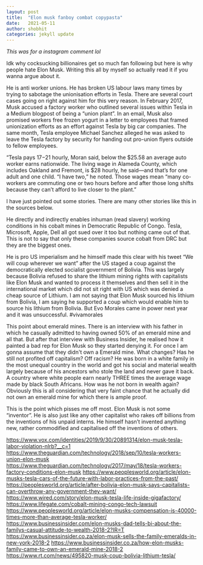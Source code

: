 ```yaml
---
layout: post
title:  "Elon musk fanboy combat copypasta"
date:   2021-05-11
author: shobhit
categories: jekyll update
---
```

*This was for a instagram comment lol* 

Idk why cocksucking billionaires get so much fan following but here is why people hate Elon Musk. Writing this all by myself so actually read it if you wanna argue about it. 

He is anti worker unions. He has broken US labour laws many times by trying to sabotage the unionisation efforts in Tesla. There are several court cases going on right against him for this very reason. In February 2017, Musk accused a factory worker who outlined several issues within Tesla in a Medium blogpost of being a “union plant”. In an email, Musk also promised workers free frozen yogurt in a letter to employees that framed unionization efforts as an effort against Tesla by big car companies. The same month, Tesla employee Michael Sanchez alleged he was asked to leave the Tesla factory by security for handing out pro-union flyers outside to fellow employees.

“Tesla pays $17-$21 hourly, Moran said, below the $25.58 an average auto worker earns nationwide. The living wage in Alameda County, which includes Oakland and Fremont, is $28 hourly, he said—and that’s for one adult and one child. “I have two,” he noted. Those wages mean “many co-workers are commuting one or two hours before and after those long shifts because they can’t afford to live closer to the plant.”

I have just pointed out some stories. There are many other stories like this in the sources below. 


He directly and indirectly enables inhuman (read slavery) working conditions in his cobalt mines in Democratic Republic of Congo. Tesla, Microsoft, Apple, Dell all got sued over it too but nothing came out of that. This is not to say that only these companies source cobalt from DRC but they are the biggest ones. 

He is pro US imperialism and he himself made this clear with his tweet “We will coup wherever we want” after the US staged a coup against the democratically elected socialist government of Bolivia. This was largely because Bolivia refused to share the lithium mining rights with capitalists like Elon Musk and wanted to process it themselves and then sell it in the international market which did not sit right with US which was denied a cheap source of Lithium. I am not saying that Elon Musk sourced his lithium from Bolivia, I am saying he supported a coup which would enable him to source his lithium from Bolivia. But Evo Morales came in power next year and it was unsuccessful. #vivamorales

This point about emerald mines. There is an interview with his father in which he casually admitted to having owned 50% of an emerald mine and all that. But after that interview with Business Insider, he realised how it painted a bad rep for Elon Musk so they started denying it. For once I am gonna assume that they didn't own a Emerald mine. What changes? Has he still not profited off capitalism? Off racism? He was born in a white family in the most unequal country in the world and got his social and material wealth largely because of his ancestors who stole the land and never gave it back. 
A country where white people earn nearly THREE times the average wage made by black South Africans. How was he not born in wealth again? Obviously this is all considering that very faint chance that he actually did not own an emerald mine for which there is ample proof. 

This is the point which pisses me off most. Elon Musk is not some “inventor”. He is also just like any other capitalist who rakes off billions from the inventions of his unpaid interns. He himself hasn’t invented anything new, rather commodified and capitalised off the inventions of others. 

https://www.vox.com/identities/2019/9/30/20891314/elon-musk-tesla-labor-violation-nlrb?__c=1 
https://www.theguardian.com/technology/2018/sep/10/tesla-workers-union-elon-musk
https://www.theguardian.com/technology/2017/may/18/tesla-workers-factory-conditions-elon-musk
https://www.peoplesworld.org/article/elon-musks-tesla-cars-of-the-future-with-labor-practices-from-the-past/
https://peoplesworld.org/article/after-bolivia-elon-musk-says-capitalists-can-overthrow-any-government-they-want/
https://www.wired.com/story/elon-musk-tesla-life-inside-gigafactory/
https://www.lifegate.com/cobalt-mining-congo-tech-lawsuit
https://www.peoplesworld.org/article/elon-musks-compensation-is-40000-times-more-than-average-tesla-worker/
https://www.businessinsider.com/elon-musks-dad-tells-bi-about-the-familys-casual-attitude-to-wealth-2018-2?IR=T
https://www.businessinsider.co.za/elon-musk-sells-the-family-emeralds-in-new-york-2018-2
https://www.businessinsider.co.za/how-elon-musks-family-came-to-own-an-emerald-mine-2018-2
https://www.rt.com/news/495820-musk-coup-bolivia-lithium-tesla/ 

